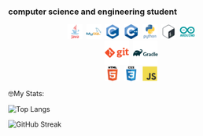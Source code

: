 ### computer science and engineering student 
<div align="center">
  <img src="https://github.com/devicons/devicon/blob/master/icons/java/java-original-wordmark.svg" title="java" alt="java" width="30"/>&nbsp;
  <img src="https://github.com/devicons/devicon/blob/master/icons/mysql/mysql-original-wordmark.svg" title="MySql" alt="MySql" width="30"/>&nbsp;
  <img src="https://github.com/devicons/devicon/blob/master/icons/c/c-original.svg" title="C" alt="C" width="30"/>&nbsp;
  <img src="https://github.com/devicons/devicon/blob/master/icons/cplusplus/cplusplus-original.svg" title="C++" alt="C++" width="30"/>&nbsp;
  <img src="https://github.com/devicons/devicon/blob/master/icons/python/python-original-wordmark.svg" title="python" alt="python" width="30"/>&nbsp;
  <img src="https://github.com/devicons/devicon/blob/master/icons/bash/bash-original.svg" title="Bash" alt="Bash" width="30"/>&nbsp;
  <img src="https://github.com/devicons/devicon/blob/master/icons/arduino/arduino-original-wordmark.svg" title="Arduino" alt="Arduino" width="30"/>&nbsp;
</div>
<div align="center">
  <img src="https://github.com/devicons/devicon/blob/master/icons/git/git-plain-wordmark.svg" title="Git" alt="Git" width="50"/>&nbsp;
  <img src="https://github.com/devicons/devicon/blob/master/icons/gradle/gradle-original-wordmark.svg" title="Gradle" alt="Gradle" width="50"/>&nbsp;
</div>
<div align="center">
  <img src="https://github.com/devicons/devicon/blob/master/icons/html5/html5-original-wordmark.svg" title="Html" alt="html" width="30"/>&nbsp;
  <img src="https://github.com/devicons/devicon/blob/master/icons/css3/css3-original-wordmark.svg" title="CSS" alt="CSS" width="30"/>&nbsp;
  <img src="https://github.com/devicons/devicon/blob/master/icons/javascript/javascript-original.svg" title="javaScript" alt="javaScript" width="30"/>&nbsp;
</div>
<div id="title" align="left"><p>🤓My Stats:</p></div>

![Top Langs](https://github-readme-stats.vercel.app/api/top-langs/?username=giuliagolesano&layout=donut&theme=dark)

![GitHub Streak](https://streak-stats.demolab.com/?user=giuliagolesano&theme=dark)
